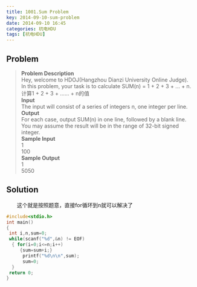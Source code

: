 ```yaml
---
title: 1001.Sum Problem
key: 2014-09-10-sum-problem
date: 2014-09-10 16:45
categories: 杭电HDU
tags: [杭电HDU]
---
```

## Problem
>**Problem Description**  
Hey, welcome to HDOJ(Hangzhou Dianzi University Online Judge).  
In this problem, your task is to calculate SUM(n) = 1 + 2 + 3 + ... + n.  
计算1 + 2 + 3 + …… + n的值  
**Input**  
The input will consist of a series of integers n, one integer per line.  
**Output**  
For each case, output SUM(n) in one line, followed by a blank line. You may assume the result will be in the range of 32-bit signed integer.  
**Sample Input**  
1  
100  
**Sample Output**  
1  
5050  

## Solution
　　这个就是按照题意，直接for循环到n就可以解决了
```cpp
#include<stdio.h>
int main()
{
 int i,n,sum=0;
 while(scanf("%d",&n) != EOF) 
  { for(i=0;i<=n;i++)
     {sum=sum+i;}
      printf("%d\n\n",sum);
      sum=0;
  }
 return 0;
}
```
